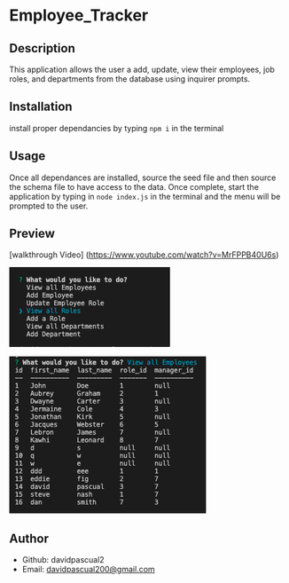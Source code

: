 # Employee_Tracker

## Description
This application allows the user a add, update, view their employees, job roles, and departments from the database using inquirer prompts. 

## Installation
install proper dependancies by typing `npm i` in the terminal

## Usage
Once all dependances are installed, source the seed file and then source the schema file to have access to the data. 
Once complete, start the application by typing in `node index.js` in the terminal and the menu will be prompted to the user.

## Preview
[walkthrough Video] (https://www.youtube.com/watch?v=MrFPPB40U6s)

![](./assets/SS-emp-tracker.png)

![](./assets/SS2-emp-tracker.png)

## Author
- Github: davidpascual2
- Email: davidpascual200@gmail.com
